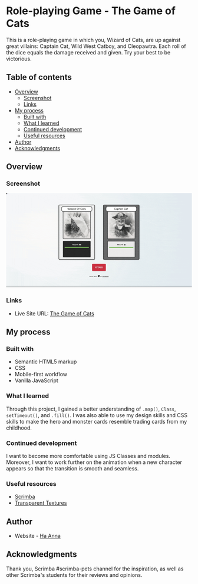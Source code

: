 # Role-playing Game - The Game of Cats

This is a role-playing game in which you, Wizard of Cats, are up against great villains: Captain Cat, Wild West Catboy, and Cleopawtra. Each roll of the dice equals the damage received and given. Try your best to be victorious.

## Table of contents

- [Overview](#overview)
  - [Screenshot](#screenshot)
  - [Links](#links)
- [My process](#my-process)
  - [Built with](#built-with)
  - [What I learned](#what-i-learned)
  - [Continued development](#continued-development)
  - [Useful resources](#useful-resources)
- [Author](#author)
- [Acknowledgments](#acknowledgments)

## Overview

### Screenshot

![alt text](./img/gif_gameofcats.gif)

### Links

- Live Site URL: [The Game of Cats](https://its-haanna.github.io/Scrimba_Projects/Roleplaying_game/)

## My process

### Built with

- Semantic HTML5 markup
- CSS
- Mobile-first workflow
- Vanilla JavaScript

### What I learned

Through this project, I gained a better understanding of `.map()`, `Class`, `setTimeout()`, and `.fill()`. I was also able to use my design skills and CSS skills to make the hero and monster cards resemble trading cards from my childhood.

### Continued development

I want to become more comfortable using JS Classes and modules. Moreover, I want to work further on the animation when a new character appears so that the transition is smooth and seamless.

### Useful resources

- [Scrimba](https://www.scrimba.com)
- [Transparent Textures](https://www.transparenttextures.com/)

## Author

- Website - [Ha Anna](https://haanna.com)

## Acknowledgments

Thank you, Scrimba #scrimba-pets channel for the inspiration, as well as other Scrimba's students for their reviews and opinions.
